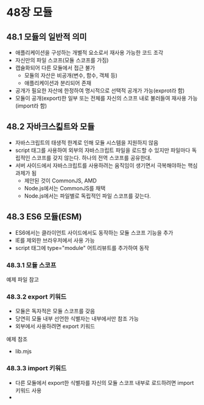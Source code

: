 # 48장 모듈

## 48.1 모듈의 일반적 의미

- 애플리케이션을 구성하는 개별적 요소로서 재사용 가능한 코드 조각
- 자신만의 파일 스코프(모듈 스코프를 가짐)
- 캡슐화되어 다른 모듈에서 접근 불가
  - 모듈의 자산은 비공개(변수, 함수, 객체 등)
  - 애플리케이션과 분리되어 존재
- 공개가 필요한 자산에 한정하여 명시적으로 선택적 공개가 가능(exprot라 함)
- 모듈이 공개(export)한 일부 또는 전체를 자신의 스코프 내로 불러들여 재사용 가능(import라 함)

## 48.2 자바크스킯트와 모듈

- 자바스크립트의 태생적 한계로 인해 모듈 시스템을 지원하지 않음
- script 태그를 사용하여 외부의 자바스크립트 파일을 로드할 수 있지만 파일마다 독립적인 스코프를 갖지 않는다. 하나의 전역 스코프를 공유한대.
- 서버 사이드에서 자바스크립트를 사용하려는 움직임이 생기면서 극복해야하는 핵심과제가 됨
  - 제안된 것이 CommonJS, AMD
  - Node.js에서는 CommonJS를 채택
  - Node.js에서는 파일별로 독립적인 파일 스코프를 갖는다.

## 48.3 ES6 모듈(ESM)

- ES6에서는 클라이언트 사이드에서도 동작하는 모듈 스코프 기능을 추가
- IE를 제외한 브라우저에서 사용 가능
- script 태그에 type="module" 어트리뷰트를 추가하여 동작

### 48.3.1 모듈 스코프

예제 파일 참고

### 48.3.2 export 키워드

- 모듈은 독자적은 모듈 스코프를 갖음
- 당연히 모듈 내부 선언한 식별자는 내부에서만 참조 가능
- 외부에서 사용하려면 export 키워드

예제 참조 
- lib.mjs

### 48.3.3 import 키워드

- 다른 모듈에서 export한 식별자를 자신의 모듈 스코프 내부로 로드하려면 import 키워드 사용
- 

